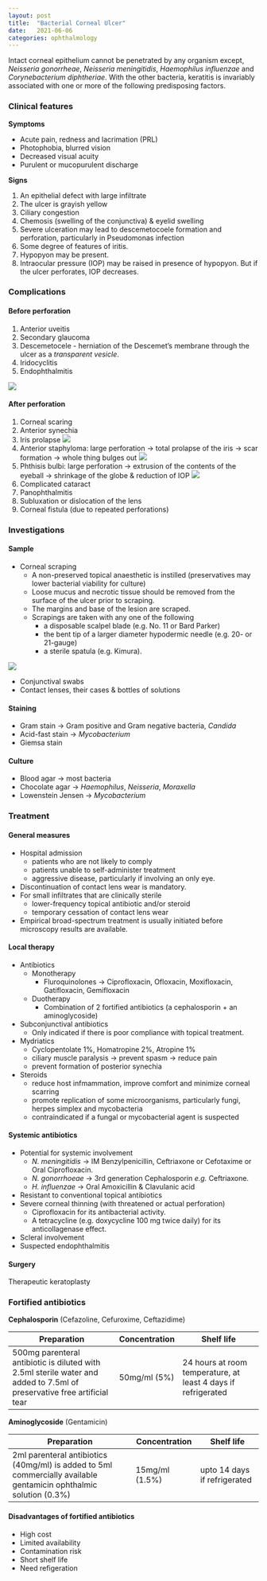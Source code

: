 ```yaml
---
layout: post
title:  "Bacterial Corneal Ulcer"
date:   2021-06-06
categories: ophthalmology
---
```


Intact corneal epithelium cannot be penetrated by any organism except, *Neisseria gonorrheae*, *Neisseria meningitidis*, *Haemophilus influenzae* and *Corynebacterium diphtheriae*. With the other bacteria, keratitis is invariably associated with one or more of the following predisposing factors. 

### Clinical features
**Symptoms**
- Acute pain, redness and lacrimation (PRL)
- Photophobia, blurred vision
- Decreased visual acuity
- Purulent or mucopurulent discharge

**Signs**
1. An epithelial defect with large infiltrate
2. The ulcer is grayish yellow
3. Ciliary congestion
4. Chemosis (swelling of the conjunctiva) & eyelid swelling
5. Severe ulceration may lead to descemetocoele formation and perforation, particularly in Pseudomonas infection
6. Some degree of features of iritis.
7. Hypopyon may be present.
8. Intraocular pressure (IOP) may be raised in presence of hypopyon. But if the ulcer perforates, IOP decreases.


### Complications
#### Before perforation
1. Anterior uveitis
2. Secondary glaucoma
3. Descemetocele - herniation of the Descemet’s membrane through the ulcer as a *transparent vesicle*.
4. Iridocyclitis
5. Endophthalmitis

![](/assets/img/Pasted%20image%2020210605183641.png)

#### After perforation
1. Corneal scaring
2. Anterior synechia
3. Iris prolapse ![](/assets/img/Pasted%20image%2020210605184511.png)
4. Anterior staphyloma: large perforation → total prolapse of the iris → scar formation → whole thing bulges out ![](/assets/img/Pasted%20image%2020210605184649.png)
5. Phthisis bulbi: large perforation → extrusion of the contents of the eyeball → shrinkage of the globe & reduction of IOP ![](/assets/img/Pasted%20image%2020210605184921.png)
6. Complicated cataract
7. Panophthalmitis
8. Subluxation or dislocation of the lens
9. Corneal fistula (due to repeated perforations)

### Investigations
#### Sample
- Corneal scraping
	- A non-preserved topical anaesthetic is instilled (preservatives may lower bacterial viability for culture)
	- Loose mucus and necrotic tissue should be removed from the surface of the ulcer prior to scraping.
	- The margins and base of the lesion are scraped.
	- Scrapings are taken with any one of the following
		- a disposable scalpel blade (e.g. No. 11 or Bard Parker)
		- the bent tip of a larger diameter hypodermic needle (e.g. 20- or 21-gauge)
		- a sterile spatula (e.g. Kimura). 

![](/assets/img/Pasted%20image%2020210606145117.png)
- Conjunctival swabs
- Contact lenses, their cases & bottles of solutions

#### Staining
- Gram stain → Gram positive and Gram negative bacteria, *Candida*
- Acid-fast stain → *Mycobacterium*
- Giemsa stain

#### Culture
- Blood agar → most bacteria
- Chocolate agar → *Haemophilus*, *Neisseria*, *Moraxella*
- Lowenstein Jensen → *Mycobacterium*

### Treatment
#### General measures
- Hospital admission
	- patients who are not likely to comply 
	- patients unable to self-administer treatment
	- aggressive disease, particularly if involving an only eye.
- Discontinuation of contact lens wear is mandatory.
- For small infiltrates that are clinically sterile
	- lower-frequency topical antibiotic and/or steroid
	- temporary cessation of contact lens wear
- Empirical broad-spectrum treatment is usually initiated before microscopy results are available.

#### Local therapy
- Antibiotics
	- Monotherapy 
		- Fluroquinolones → Ciprofloxacin, Ofloxacin, Moxifloxacin, Gatifloxacin, Gemifloxacin
	- Duotherapy
		- Combination of 2 fortified antibiotics (a cephalosporin + an aminoglycoside)
- Subconjunctival antibiotics
	- Only indicated if there is poor compliance with topical treatment.
- Mydriatics
	- Cyclopentolate 1%, Homatropine 2%, Atropine 1%
	- ciliary muscle paralysis → prevent spasm → reduce pain
	- prevent formation of posterior synechia
- Steroids
	- reduce host infmammation, improve comfort and minimize corneal scarring
	- promote replication of some microorganisms, particularly fungi, herpes simplex and mycobacteria
	- contraindicated if a fungal or mycobacterial agent is suspected


#### Systemic antibiotics
- Potential for systemic involvement
	- *N. meningitidis* → IM Benzylpenicillin, Ceftriaxone or Cefotaxime or Oral Ciprofloxacin.
	- *N. gonorrhoeae* → 3rd generation Cephalosporin *e.g.* Ceftriaxone.
	- *H. influenzae* → Oral Amoxicillin & Clavulanic acid
- Resistant to conventional topical antibiotics
- Severe corneal thinning (with threatened or actual perforation)
	- Ciprofloxacin for its antibacterial activity.
	- A tetracycline (e.g. doxycycline 100 mg twice daily) for its anticollagenase effect.
- Scleral involvement
- Suspected endophthalmitis

#### Surgery
Therapeutic keratoplasty

### Fortified antibiotics
**Cephalosporin** (Cefazoline, Cefuroxime, Ceftazidime)

Preparation|Concentration|Shelf life
---|---|---
500mg parenteral antibiotic is diluted with 2.5ml sterile water and added to 7.5ml of preservative free artificial tear|50mg/ml (5%)|24 hours at room temperature, at least 4 days if refrigerated

**Aminoglycoside** (Gentamicin)

Preparation|Concentration|Shelf life
---|---|---
2ml parenteral antibiotics (40mg/ml) is added to 5ml commercially available gentamicin ophthalmic solution (0.3%)|15mg/ml (1.5%)|upto 14 days if refrigerated

#### Disadvantages of fortified antibiotics
- High cost
- Limited availability
- Contamination risk
- Short shelf life
- Need refigeration